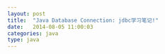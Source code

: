 ```yaml
---
layout: post
title:  "Java Database Connection: jdbc学习笔记!"
date:   2014-08-05 11:00:03
categories: java
type: java
---
```

